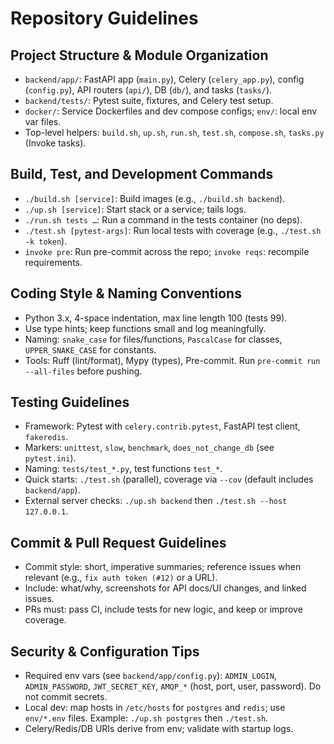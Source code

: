 # Repository Guidelines

## Project Structure & Module Organization
- `backend/app/`: FastAPI app (`main.py`), Celery (`celery_app.py`), config (`config.py`), API routers (`api/`), DB (`db/`), and tasks (`tasks/`).
- `backend/tests/`: Pytest suite, fixtures, and Celery test setup.
- `docker/`: Service Dockerfiles and dev compose configs; `env/`: local env var files.
- Top-level helpers: `build.sh`, `up.sh`, `run.sh`, `test.sh`, `compose.sh`, `tasks.py` (Invoke tasks).

## Build, Test, and Development Commands
- `./build.sh [service]`: Build images (e.g., `./build.sh backend`).
- `./up.sh [service]`: Start stack or a service; tails logs.
- `./run.sh tests …`: Run a command in the tests container (no deps).
- `./test.sh [pytest-args]`: Run local tests with coverage (e.g., `./test.sh -k token`).
- `invoke pre`: Run pre-commit across the repo; `invoke reqs`: recompile requirements.

## Coding Style & Naming Conventions
- Python 3.x, 4-space indentation, max line length 100 (tests 99).
- Use type hints; keep functions small and log meaningfully.
- Naming: `snake_case` for files/functions, `PascalCase` for classes, `UPPER_SNAKE_CASE` for constants.
- Tools: Ruff (lint/format), Mypy (types), Pre-commit. Run `pre-commit run --all-files` before pushing.

## Testing Guidelines
- Framework: Pytest with `celery.contrib.pytest`, FastAPI test client, `fakeredis`.
- Markers: `unittest`, `slow`, `benchmark`, `does_not_change_db` (see `pytest.ini`).
- Naming: `tests/test_*.py`, test functions `test_*`.
- Quick starts: `./test.sh` (parallel), coverage via `--cov` (default includes `backend/app`).
- External server checks: `./up.sh backend` then `./test.sh --host 127.0.0.1`.

## Commit & Pull Request Guidelines
- Commit style: short, imperative summaries; reference issues when relevant (e.g., `fix auth token (#12)` or a URL).
- Include: what/why, screenshots for API docs/UI changes, and linked issues.
- PRs must: pass CI, include tests for new logic, and keep or improve coverage.

## Security & Configuration Tips
- Required env vars (see `backend/app/config.py`): `ADMIN_LOGIN`, `ADMIN_PASSWORD`, `JWT_SECRET_KEY`, `AMQP_*` (host, port, user, password). Do not commit secrets.
- Local dev: map hosts in `/etc/hosts` for `postgres` and `redis`; use `env/*.env` files. Example: `./up.sh postgres` then `./test.sh`.
- Celery/Redis/DB URIs derive from env; validate with startup logs.
